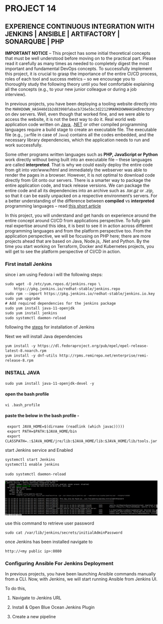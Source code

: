 #  PROJECT 14 

## EXPERIENCE CONTINUOUS INTEGRATION WITH JENKINS | ANSIBLE | ARTIFACTORY | SONARQUBE | PHP

**IMPORTANT NOTICE** – This project has some initial theoretical concepts that must be well understood before moving on to the practical part. Please read it carefully as many times as needed to completely digest the most important and fundamental DevOps concepts. To successfully implement this project, it is crucial to grasp the importance of the entire CI/CD process, roles of each tool and success metrics – so we encourage you to thoroughly study the following theory until you feel comfortable explaining all the concepts (e.g., to your new junior colleague or during a job interview).


In previous projects, you have been deploying a tooling website directly into the `MARKDOWN_HASH40d1b2d83998fabacb726e5bc3d22129MARKDOWNHASH`directory on dev servers. Well, even though that worked fine, and we were able to access the website, it is not the best way to do it. Real world web application code written on [Java](https://en.wikipedia.org/wiki/Java(programming_language)), .[NET](https://en.wikipedia.org/wiki/.NET_Framework) or other compiled programming languages require a build stage to create an executable file. The executable file (e.g., `jar`file in case of `Java`) contains all the codes embedded, and the necessary library dependencies, which the application needs to run and work successfully.

Some other programs written languages such as **PHP, JavaScript or Python** work directly without being built into an executable file – these languages are called **interpreted**. That is why we could easily deploy the entire code from git into *var/www/html* and immediately the webserver was able to render the pages in a browser. However, it is not optimal to download code directly from Git onto our servers. There is a smarter way to package the entire application code, and track release versions. We can package the entire code and all its dependencies into an archive such as *.tar.gz* or *.zip*, so that it can be easily unpacked on a respective environment’s servers.
For a better understanding of the difference between **compiled** vs **interpreted** programming languages – read  [this short article](https://www.freecodecamp.org/news/compiled-versus-interpreted-languages/)

In this project, you will understand and get hands on experience around the entire concept around CI/CD from applications perspective. To fully gain real expertise around this idea, it is best to see it in action across different programming languages and from the platform perspective too. From the application perspective, we will be focusing on PHP here; there are more projects ahead that are based on Java, Node.js, .Net and Python. By the time you start working on Terraform, Docker and Kubernetes projects, you will get to see the platform perspective of CI/CD in action.


### First install Jenkins 
since i am using Fedora i will the following steps: 
```
sudo wget -O /etc/yum.repos.d/jenkins.repo \
    https://pkg.jenkins.io/redhat-stable/jenkins.repo
sudo rpm --import https://pkg.jenkins.io/redhat-stable/jenkins.io.key
sudo yum upgrade
# Add required dependencies for the jenkins package
sudo yum install java-11-openjdk
sudo yum install jenkins
sudo systemctl daemon-reload
```
following the [steps](https://www.jenkins.io/doc/book/installing/linux/) for installation of Jenkins 

Next we will install Java dependencies 

```
yum install -y https://dl.fedoraproject.org/pub/epel/epel-release-latest-8.noarch.rpm
yum install -y dnf-utils http://rpms.remirepo.net/enterprise/remi-release-8.rpm
```
###  INSTALL JAVA
```
sudo yum install java-11-openjdk-devel -y
```
#### open the bash profile 
```
vi .bash_profile
```
#### paste the below in the bash profile  -
```
 export JAVA_HOME=$(dirname (readlink (which javac)))))
 export PATH=$PATH:$JAVA_HOME/bin 
 export CLASSPATH=.:$JAVA_HOME/jre/lib:$JAVA_HOME/lib:$JAVA_HOME/lib/tools.jar
```
start Jenkins service and Enabled 
```
systemctl start Jenkins
systemctl1 enable jenkins

sudo systemctl daemon-reload
```
![](/jenkins%20status.PNG)

use this command to retrieve user password
```
sudo cat /var/lib/jenkins/secrets/initialAdminPassword
```
once Jenkins has been installed navigate to 

```
http://<my public ip>:8080

```

### Configuring Ansible For Jenkins Deployment

In previous projects, you have been launching Ansible commands manually from a CLI. Now, with Jenkins, we will start running Ansible from Jenkins UI.

To do this,

1. Navigate to Jenkins URL

2. Install & Open Blue Ocean Jenkins Plugin

3. Create a new pipeline

